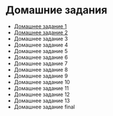 # Домашние задания

- [Домашнее задание 1](02-tools/README.md#домашнее-задание-1)
- [Домашнее задание 2](03-lxc/README.md#домашнее-задание-2)
- Домашнее задание 3
- Домашнее задание 4
- Домашнее задание 5
- Домашнее задание 6
- Домашнее задание 7
- Домашнее задание 8
- Домашнее задание 9
- Домашнее задание 10
- Домашнее задание 11
- Домашнее задание 12
- Домашнее задание 13
- Домашнее задание final

